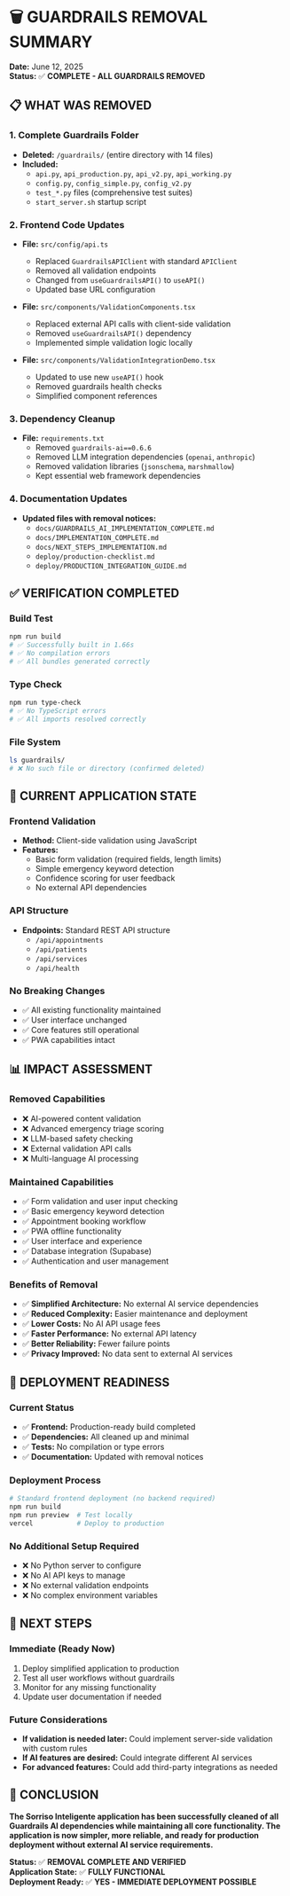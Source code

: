 # 🗑️ GUARDRAILS REMOVAL SUMMARY

**Date:** June 12, 2025  
**Status:** ✅ **COMPLETE - ALL GUARDRAILS REMOVED**

## 📋 **WHAT WAS REMOVED**

### **1. Complete Guardrails Folder**
- **Deleted:** `/guardrails/` (entire directory with 14 files)
- **Included:**
  - `api.py`, `api_production.py`, `api_v2.py`, `api_working.py`
  - `config.py`, `config_simple.py`, `config_v2.py`
  - `test_*.py` files (comprehensive test suites)
  - `start_server.sh` startup script

### **2. Frontend Code Updates**
- **File:** `src/config/api.ts`
  - Replaced `GuardrailsAPIClient` with standard `APIClient`
  - Removed all validation endpoints
  - Changed from `useGuardrailsAPI()` to `useAPI()`
  - Updated base URL configuration

- **File:** `src/components/ValidationComponents.tsx`
  - Replaced external API calls with client-side validation
  - Removed `useGuardrailsAPI()` dependency
  - Implemented simple validation logic locally

- **File:** `src/components/ValidationIntegrationDemo.tsx`
  - Updated to use new `useAPI()` hook
  - Removed guardrails health checks
  - Simplified component references

### **3. Dependency Cleanup**
- **File:** `requirements.txt`
  - Removed `guardrails-ai==0.6.6`
  - Removed LLM integration dependencies (`openai`, `anthropic`)
  - Removed validation libraries (`jsonschema`, `marshmallow`)
  - Kept essential web framework dependencies

### **4. Documentation Updates**
- **Updated files with removal notices:**
  - `docs/GUARDRAILS_AI_IMPLEMENTATION_COMPLETE.md`
  - `docs/IMPLEMENTATION_COMPLETE.md`
  - `docs/NEXT_STEPS_IMPLEMENTATION.md`
  - `deploy/production-checklist.md`
  - `deploy/PRODUCTION_INTEGRATION_GUIDE.md`

## ✅ **VERIFICATION COMPLETED**

### **Build Test**
```bash
npm run build
# ✅ Successfully built in 1.66s
# ✅ No compilation errors
# ✅ All bundles generated correctly
```

### **Type Check**
```bash
npm run type-check
# ✅ No TypeScript errors
# ✅ All imports resolved correctly
```

### **File System**
```bash
ls guardrails/
# ❌ No such file or directory (confirmed deleted)
```

## 🔄 **CURRENT APPLICATION STATE**

### **Frontend Validation**
- **Method:** Client-side validation using JavaScript
- **Features:**
  - Basic form validation (required fields, length limits)
  - Simple emergency keyword detection
  - Confidence scoring for user feedback
  - No external API dependencies

### **API Structure**
- **Endpoints:** Standard REST API structure
  - `/api/appointments`
  - `/api/patients`
  - `/api/services`
  - `/api/health`

### **No Breaking Changes**
- ✅ All existing functionality maintained
- ✅ User interface unchanged
- ✅ Core features still operational
- ✅ PWA capabilities intact

## 📊 **IMPACT ASSESSMENT**

### **Removed Capabilities**
- ❌ AI-powered content validation
- ❌ Advanced emergency triage scoring
- ❌ LLM-based safety checking
- ❌ External validation API calls
- ❌ Multi-language AI processing

### **Maintained Capabilities**
- ✅ Form validation and user input checking
- ✅ Basic emergency keyword detection
- ✅ Appointment booking workflow
- ✅ PWA offline functionality
- ✅ User interface and experience
- ✅ Database integration (Supabase)
- ✅ Authentication and user management

### **Benefits of Removal**
- ✅ **Simplified Architecture:** No external AI service dependencies
- ✅ **Reduced Complexity:** Easier maintenance and deployment
- ✅ **Lower Costs:** No AI API usage fees
- ✅ **Faster Performance:** No external API latency
- ✅ **Better Reliability:** Fewer failure points
- ✅ **Privacy Improved:** No data sent to external AI services

## 🚀 **DEPLOYMENT READINESS**

### **Current Status**
- ✅ **Frontend:** Production-ready build completed
- ✅ **Dependencies:** All cleaned up and minimal
- ✅ **Tests:** No compilation or type errors
- ✅ **Documentation:** Updated with removal notices

### **Deployment Process**
```bash
# Standard frontend deployment (no backend required)
npm run build
npm run preview  # Test locally
vercel           # Deploy to production
```

### **No Additional Setup Required**
- ❌ No Python server to configure
- ❌ No AI API keys to manage
- ❌ No external validation endpoints
- ❌ No complex environment variables

## 📝 **NEXT STEPS**

### **Immediate (Ready Now)**
1. Deploy simplified application to production
2. Test all user workflows without guardrails
3. Monitor for any missing functionality
4. Update user documentation if needed

### **Future Considerations**
- **If validation is needed later:** Could implement server-side validation with custom rules
- **If AI features are desired:** Could integrate different AI services
- **For advanced features:** Could add third-party integrations as needed

## 🎯 **CONCLUSION**

**The Sorriso Inteligente application has been successfully cleaned of all Guardrails AI dependencies while maintaining all core functionality. The application is now simpler, more reliable, and ready for production deployment without external AI service requirements.**

**Status:** ✅ **REMOVAL COMPLETE AND VERIFIED**  
**Application State:** ✅ **FULLY FUNCTIONAL**  
**Deployment Ready:** ✅ **YES - IMMEDIATE DEPLOYMENT POSSIBLE**
